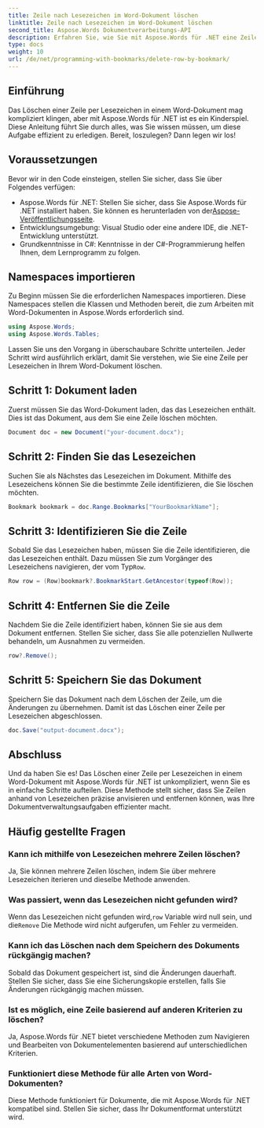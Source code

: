 ```yaml
---
title: Zeile nach Lesezeichen im Word-Dokument löschen
linktitle: Zeile nach Lesezeichen im Word-Dokument löschen
second_title: Aspose.Words Dokumentverarbeitungs-API
description: Erfahren Sie, wie Sie mit Aspose.Words für .NET eine Zeile per Lesezeichen in einem Word-Dokument löschen. Folgen Sie unserer Schritt-für-Schritt-Anleitung für effizientes Dokumentenmanagement.
type: docs
weight: 10
url: /de/net/programming-with-bookmarks/delete-row-by-bookmark/
---
```

## Einführung

Das Löschen einer Zeile per Lesezeichen in einem Word-Dokument mag kompliziert klingen, aber mit Aspose.Words für .NET ist es ein Kinderspiel. Diese Anleitung führt Sie durch alles, was Sie wissen müssen, um diese Aufgabe effizient zu erledigen. Bereit, loszulegen? Dann legen wir los!

## Voraussetzungen

Bevor wir in den Code einsteigen, stellen Sie sicher, dass Sie über Folgendes verfügen:

-  Aspose.Words für .NET: Stellen Sie sicher, dass Sie Aspose.Words für .NET installiert haben. Sie können es herunterladen von der[Aspose-Veröffentlichungsseite](https://releases.aspose.com/words/net/).
- Entwicklungsumgebung: Visual Studio oder eine andere IDE, die .NET-Entwicklung unterstützt.
- Grundkenntnisse in C#: Kenntnisse in der C#-Programmierung helfen Ihnen, dem Lernprogramm zu folgen.

## Namespaces importieren

Zu Beginn müssen Sie die erforderlichen Namespaces importieren. Diese Namespaces stellen die Klassen und Methoden bereit, die zum Arbeiten mit Word-Dokumenten in Aspose.Words erforderlich sind.

```csharp
using Aspose.Words;
using Aspose.Words.Tables;
```

Lassen Sie uns den Vorgang in überschaubare Schritte unterteilen. Jeder Schritt wird ausführlich erklärt, damit Sie verstehen, wie Sie eine Zeile per Lesezeichen in Ihrem Word-Dokument löschen.

## Schritt 1: Dokument laden

Zuerst müssen Sie das Word-Dokument laden, das das Lesezeichen enthält. Dies ist das Dokument, aus dem Sie eine Zeile löschen möchten.

```csharp
Document doc = new Document("your-document.docx");
```

## Schritt 2: Finden Sie das Lesezeichen

Suchen Sie als Nächstes das Lesezeichen im Dokument. Mithilfe des Lesezeichens können Sie die bestimmte Zeile identifizieren, die Sie löschen möchten.

```csharp
Bookmark bookmark = doc.Range.Bookmarks["YourBookmarkName"];
```

## Schritt 3: Identifizieren Sie die Zeile

 Sobald Sie das Lesezeichen haben, müssen Sie die Zeile identifizieren, die das Lesezeichen enthält. Dazu müssen Sie zum Vorgänger des Lesezeichens navigieren, der vom Typ`Row`.

```csharp
Row row = (Row)bookmark?.BookmarkStart.GetAncestor(typeof(Row));
```

## Schritt 4: Entfernen Sie die Zeile

Nachdem Sie die Zeile identifiziert haben, können Sie sie aus dem Dokument entfernen. Stellen Sie sicher, dass Sie alle potenziellen Nullwerte behandeln, um Ausnahmen zu vermeiden.

```csharp
row?.Remove();
```

## Schritt 5: Speichern Sie das Dokument

Speichern Sie das Dokument nach dem Löschen der Zeile, um die Änderungen zu übernehmen. Damit ist das Löschen einer Zeile per Lesezeichen abgeschlossen.

```csharp
doc.Save("output-document.docx");
```

## Abschluss

Und da haben Sie es! Das Löschen einer Zeile per Lesezeichen in einem Word-Dokument mit Aspose.Words für .NET ist unkompliziert, wenn Sie es in einfache Schritte aufteilen. Diese Methode stellt sicher, dass Sie Zeilen anhand von Lesezeichen präzise anvisieren und entfernen können, was Ihre Dokumentverwaltungsaufgaben effizienter macht.

## Häufig gestellte Fragen

### Kann ich mithilfe von Lesezeichen mehrere Zeilen löschen?
Ja, Sie können mehrere Zeilen löschen, indem Sie über mehrere Lesezeichen iterieren und dieselbe Methode anwenden.

### Was passiert, wenn das Lesezeichen nicht gefunden wird?
 Wenn das Lesezeichen nicht gefunden wird,`row` Variable wird null sein, und die`Remove` Die Methode wird nicht aufgerufen, um Fehler zu vermeiden.

### Kann ich das Löschen nach dem Speichern des Dokuments rückgängig machen?
Sobald das Dokument gespeichert ist, sind die Änderungen dauerhaft. Stellen Sie sicher, dass Sie eine Sicherungskopie erstellen, falls Sie Änderungen rückgängig machen müssen.

### Ist es möglich, eine Zeile basierend auf anderen Kriterien zu löschen?
Ja, Aspose.Words für .NET bietet verschiedene Methoden zum Navigieren und Bearbeiten von Dokumentelementen basierend auf unterschiedlichen Kriterien.

### Funktioniert diese Methode für alle Arten von Word-Dokumenten?
Diese Methode funktioniert für Dokumente, die mit Aspose.Words für .NET kompatibel sind. Stellen Sie sicher, dass Ihr Dokumentformat unterstützt wird.